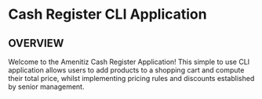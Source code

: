 # Cash Register CLI Application

## OVERVIEW

Welcome to the Amenitiz Cash Register Application! This simple to use CLI
application allows users to add products to a shopping cart and compute their
total price, whilst implementing pricing rules and discounts established by
senior management.
